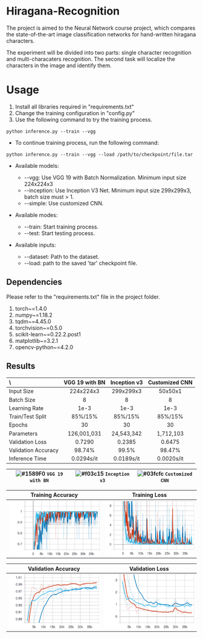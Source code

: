 # Hiragana-Recognition
The project is aimed to the Neural Network course project, 
which compares the state-of-the-art image classification networks for hand-written hiragana characters. 

The experiment will be divided into two parts: single character recognition and multi-characaters recognition. 
The second task will localize the characters in the image and identify them.

# Usage
1. Install all libraries required in "requirements.txt"
2. Change the training configuration in "config.py"
3. Use the following command to try the training process.

```shell script
python inference.py --train --vgg
```

* To continue training process, run the following command:
```shell script
python inference.py --train --vgg --load /path/to/checkpoint/file.tar
```

* Available models:
    * --vgg: Use VGG 19 with Batch Normalization. Minimum input size 224x224x3
    * --inception: Use Inception V3 Net. Minimum input size 299x299x3, batch size must > 1.
    * --simple: Use customized CNN.
    
* Available modes:
    * --train: Start training process.
    * --test: Start testing process.
    
* Available inputs:
    * --dataset: Path to the dataset.
    * --load: path to the saved 'tar' checkpoint file.

## Dependencies
Please refer to the "requirements.txt" file in the project folder.
1. torch~=1.4.0
2. numpy~=1.18.2
3. tqdm~=4.45.0
4. torchvision~=0.5.0
5. scikit-learn~=0.22.2.post1
6. matplotlib~=3.2.1
7. opencv-python~=4.2.0

## Results
| \ | VGG 19 with BN | Inception v3 | Customized CNN |
| :--- | :---: | :---: | :---: |
| Input Size | 224x224x3 | 299x299x3 | 50x50x1 |
| Batch Size | 8 | 8 | 8 |
| Learning Rate | 1e-3 | 1e-3 | 1e-3 |
| Train/Test Split | 85%/15% | 85%/15% | 85%/15% |
| Epochs | 30 | 30 | 30 |
| Parameters | 126,001,031 | 24,543,342 | 1,712,103 |
| Validation Loss | 0.7290 | 0.2385 | 0.6475 |
| Validation Accuracy | 98.74% | 99.5% | 98.47% |
| Inference Time| 0.0294s/it | 0.0189s/it | 0.0020s/it |





| ![#1589F0](https://via.placeholder.com/15/1589F0/000000?text=+) `VGG 19 with BN` | ![#f03c15](https://via.placeholder.com/15/f03c15/000000?text=+) `Inception v3` | ![#03fcfc](https://via.placeholder.com/15/03fcfc/000000?text=+) `Customized CNN` |
| :---: | :---: | :---: |

| Training Accuracy | Training Loss|
| :---: | :---: |
| <img src="https://raw.githubusercontent.com/simonwu53/Hiragana-Recognition/master/results/comparison/Train_Accuracy.svg?token=AGQWTMQTDBJFE3UU2WMAV526XRKCC" width="350" alt="Train_Accuracy"> | <img src="https://raw.githubusercontent.com/simonwu53/Hiragana-Recognition/master/results/comparison/Train_Loss.svg?token=AGQWTMWACYWFYZBAOGFSEE26XRKH2" width="350" alt="Train_Loss"> |

| Validation Accuracy | Validation Loss|
| :---: | :---: |
| <img src="https://raw.githubusercontent.com/simonwu53/Hiragana-Recognition/master/results/comparison/Validation_Accuracy.svg?token=AGQWTMQ34BKQIEAQ67RKC7S6XRKK4" width="350" alt="Validation_Accuracy"> | <img src="https://raw.githubusercontent.com/simonwu53/Hiragana-Recognition/master/results/comparison/Validation_Loss.svg?token=AGQWTMV43ZVFBHKZUCFKKGS6XRKMM" width="350" alt="Validation_Loss">|
